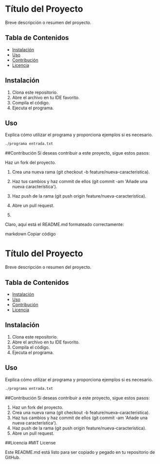 # Título del Proyecto

Breve descripción o resumen del proyecto.

## Tabla de Contenidos

- [Instalación](#instalación)
- [Uso](#uso)
- [Contribución](#contribución)
- [Licencia](#licencia)

## Instalación

1. Clona este repositorio.
2. Abre el archivo en tu IDE favorito.
3. Compila el código.
4. Ejecuta el programa.

## Uso

Explica cómo utilizar el programa y proporciona ejemplos si es necesario.

```bash
./programa entrada.txt
 ```
##Contribución
Si deseas contribuir a este proyecto, sigue estos pasos:

Haz un fork del proyecto.
1. Crea una nueva rama (git checkout -b feature/nueva-caracteristica).
2. Haz tus cambios y haz commit de ellos (git commit -am 'Añade una nueva característica').
3. Haz push de la rama (git push origin feature/nueva-caracteristica).
4. Abre un pull request.

5. 
Claro, aquí está el README.md formateado correctamente:

markdown
Copiar código
# Título del Proyecto

Breve descripción o resumen del proyecto.

## Tabla de Contenidos

- [Instalación](#instalación)
- [Uso](#uso)
- [Contribución](#contribución)
- [Licencia](#licencia)

## Instalación

1. Clona este repositorio.
2. Abre el archivo en tu IDE favorito.
3. Compila el código.
4. Ejecuta el programa.

## Uso

Explica cómo utilizar el programa y proporciona ejemplos si es necesario.

```bash
./programa entrada.txt
```

##Contribución
Si deseas contribuir a este proyecto, sigue estos pasos:

1. Haz un fork del proyecto.
2. Crea una nueva rama (git checkout -b feature/nueva-caracteristica).
3. Haz tus cambios y haz commit de ellos (git commit -am 'Añade una nueva característica').
4. Haz push de la rama (git push origin feature/nueva-caracteristica).
5. Abre un pull request.

##Licencia
#MIT License

Este README.md está listo para ser copiado y pegado en tu repositorio de GitHub.
